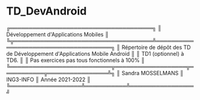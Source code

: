 # TD_DevAndroid
╔══════════════════════════════════════╗
║ Développement d'Applications Mobiles ║
╚╦═════════════════════════════════════╩══════════════════════════════════════╗
 ║ Répertoire de dépôt des TD de Développement d'Applications Mobile Android  ║
 ║ TD1 (optionnel) à TD6.                                                     ║ 
 ║ Pas exercices pas tous fonctionnels à 100%                                 ║
 ╚═══════════════════════════╦═══════════════════╦═══════════╦════════════════╩╗
                             ║ Sandra MOSSELMANS ║ ING3-INFO ║ Année 2021-2022 ║
                             ╚═══════════════════╩═══════════╩═════════════════╝
